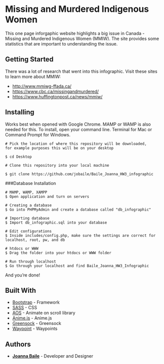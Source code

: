 # Missing and Murdered Indigenous Women

This one page inforgaphic website highlights a big issue in Canada - Missing and Murdered Indigenous Women (MMIW). The site provides some statistics that are important to understanding the issue.

## Getting Started

There was a lot of research that went into this infographic. 
Visit these sites to learn more about MMIW:
* http://www.mmiwg-ffada.ca/
* https://www.cbc.ca/missingandmurdered/
* https://www.huffingtonpost.ca/news/mmiw/

## Installing

Works best when opened with Google Chrome.
MAMP or WAMP is also needed for this.
To install, open your command line. Terminal for Mac or Command Prompt for Windows.

```
# Pick the location of where this repository will be downloaded, 
for example purposes this will be on your desktop

$ cd Desktop

# Clone this repository into your local machine

$ git clone https://github.com/jobaile/Baile_Joanna_HW3_infographic
```

###Database Installation
```
# MAMP, WAMP, XAMPP
$ Open application and turn on servers

# Creating a database
$ Go into PHPMyAdmin and create a database called "db_infographic"

# Importing database
$ Import db_infographic.sql into your database

# Edit configurations
$ Inside includes/config.php, make sure the settings are correct for localhost, root, pw, and db 

# htdocs or WWW
$ Drag the folder into your htdocs or WWW folder 

# Run through localhost
$ Go through your localhost and find Baile_Joanna_HW3_Infographic
```

And you’re done!

## Built With

* [Bootstrap](https://getbootstrap.com/) - Framework
* [SASS](https://sass-lang.com/) - CSS
* [AOS](https://michalsnik.github.io/aos/) - Animate on scroll library
* [Anime.js](http://animejs.com/) - Anime.js
* [Greensock](https://greensock.com/) - Greensock
* [Waypoint](http://imakewebthings.com/waypoints/) - Waypoints

## Authors

* [**Joanna Baile**](https://github.com/jobaile) - Developer and Designer